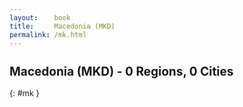 ```yaml
---
layout:    book
title:     Macedonia (MKD)
permalink: /mk.html
---
```


## Macedonia (MKD) - 0 Regions, 0 Cities
{: #mk }






 
